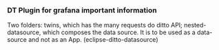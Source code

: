 ### DT Plugin for grafana important information

Two folders: twins, which has the many requests do ditto API; nested-datasource, which composes the data source.
It is to be used as a data-source and not as an App. (eclipse-ditto-datasource)
